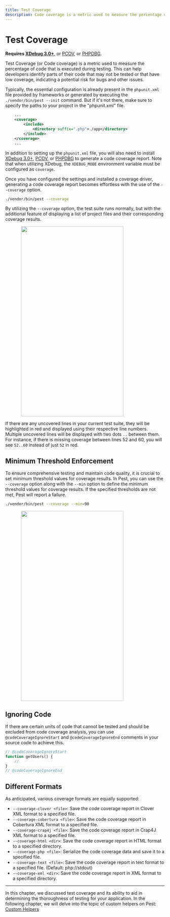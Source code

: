 ```yaml
---
title: Test Coverage
description: Code coverage is a metric used to measure the percentage of code that is executed during testing. This can help developers identify parts of their code that may not be tested or that have low coverage, indicating a potential risk for bugs and other issues.
---
```


# Test Coverage

**Requires [XDebug 3.0+](https://xdebug.org/docs/install/)**, or [PCOV](https://github.com/krakjoe/pcov), or [PHPDBG](https://www.php.net/manual/en/book.phpdbg.php).

Test Coverage (or Code coverage) is a metric used to measure the percentage of code that is executed during testing. This can help developers identify parts of their code that may not be tested or that have low coverage, indicating a potential risk for bugs and other issues.

Typically, the essential configuration is already present in the `phpunit.xml` file provided by frameworks or generated by executing the `./vendor/bin/pest --init` command. But if it's not there, make sure to specify the paths to your project in the "phpunit.xml" file.

```xml
    ...
    <coverage>
        <include>
            <directory suffix=".php">./app</directory>
        </include>
    </coverage>
    ...
```

In addition to setting up the `phpunit.xml` file, you will also need to install [XDebug 3.0+](https://xdebug.org/docs/install/), [PCOV](https://github.com/krakjoe/pcov), or [PHPDBG](https://www.php.net/manual/en/book.phpdbg.php) to generate a code coverage report. Note that when utilizing XDebug, the `XDEBUG_MODE` environment variable must be configured as `coverage`.

Once you have configured the settings and installed a coverage driver, generating a code coverage report becomes effortless with the use of the `--coverage` option.

```bash
./vendor/bin/pest --coverage
```

By utilizing the `--coverage` option, the test suite runs normally, but with the additional feature of displaying a list of project files and their corresponding coverage results.

<div>
    <img src="/assets/img/coverage.png" style="display: block; margin-left: auto; margin-right: auto;" width="80%" height="600" />
</div>

If there are any uncovered lines in your current test suite, they will be highlighted in red and displayed using their respective line numbers. Multiple uncovered lines will be displayed with two dots `..` between them. For instance, if there is missing coverage between lines 52 and 60, you will see `52..60` instead of just `52` in red.

## Minimum Threshold Enforcement

To ensure comprehensive testing and maintain code quality, it is crucial to set minimum threshold values for coverage results. In Pest, you can use the `--coverage` option along with the `--min` option to define the minimum threshold values for coverage results. If the specified thresholds are not met, Pest will report a failure.

```bash
./vendor/bin/pest --coverage --min=90
```

<div>
    <img src="/assets/img/coverage-min.png" style="display: block; margin-left: auto; margin-right: auto;" width="80%" height="600" />
</div>

## Ignoring Code

If there are certain units of code that cannot be tested and should be excluded from code coverage analysis, you can use `@codeCoverageIgnoreStart` and `@codeCoverageIgnoreEnd` comments in your source code to achieve this.

```php
// @codeCoverageIgnoreStart
function getUsers() {
    //
}
// @codeCoverageIgnoreEnd
```

## Different Formats

As anticipated, various coverage formats are equally supported:
- `--coverage-clover <file>`: Save the code coverage report in Clover XML format to a specified file.
- `--coverage-cobertura <file>`: Save the code coverage report in Cobertura XML format to a specified file.
- `--coverage-crap4j <file>`: Save the code coverage report in Crap4J XML format to a specified file.
- `--coverage-html <dir>`: Save the code coverage report in HTML format to a specified directory.
- `--coverage-php <file>`: Serialize the code coverage data and save it to a specified file.
- `--coverage-text <file>`: Save the code coverage report in text format to a specified file. (Default: php://stdout)
- `--coverage-xml <dir>`: Save the code coverage report in XML format to a specified directory.

---

In this chapter, we discussed test coverage and its ability to aid in determining the thoroughness of testing for your application. In the following chapter, we will delve into the topic of custom helpers on Pest: [Custom Helpers](/docs/custom-helpers)

